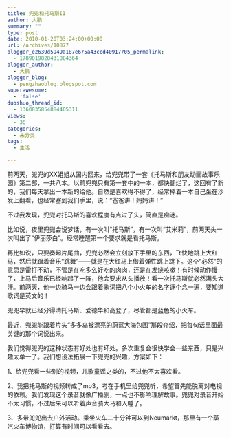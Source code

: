 ```yaml
---
title: 兜兜和托马斯II
author: 大鹏
summary: ""
type: post
date: 2010-01-20T03:24:00+00:00
url: /archives/10877
blogger_e2639d5949a187e675a43ccd40917705_permalink:
  - 1789019828431884364
blogger_author:
  - 大鹏
blogger_blog:
  - pengzhaoblog.blogspot.com
superawesome:
  - 'false'
duoshuo_thread_id:
  - 1360835854884405311
views:
  - 36
categories:
  - 未分类
tags:
  - 生活

---
```

前两天，兜兜的XX姐姐从国内回来，给兜兜带了一套《托马斯和朋友动画故事乐园》第二部，一共八本。以前兜兜只有第一套中的一本，都快翻烂了，这回有了新的，我们每天拿出一本新的给他。自然是喜欢得不得了，经常捧着一本自己坐在沙发上翻看，也经常塞到我们手里，说：“爸爸讲！妈妈讲！”

不过我发现，兜兜对托马斯的喜欢程度有点过了头，简直是痴迷。

比如说，夜里兜兜会说梦话，有一次叫“托马斯”，有一次叫“艾米莉”，前两天头一次叫出了“伊丽莎白”。经常睡醒第一个要求就是看托马斯。

再比如说，只要奏起片尾曲，兜兜必然会立刻放下手里的东西，飞快地跳上大红马，然后就跟着音乐“跳舞”——就是在大红马上借着弹性跳上跳下。这个“必然”的意思是雷打不动，不管是在吃多么好吃的肉肉，还是在发烧咳嗽！有时候动作慢了，上马后音乐已经响起了一阵，他会要求从头播放！看一次托马斯就必然满头大汗。前两天，他一边骑马一边会跟着歌词把八个小火车的名字逐个念一遍，要知道歌词是英文的！

兜兜早就已经分得清托马斯、爱德华和高登了，尽管都是蓝色的小火车。

最近，兜兜能跟着片头“多多岛被漂亮的蔚蓝大海包围”那段介绍，把每句话里面最关键的那个词说出来。

我们觉得兜兜的这种状态有好处也有坏处。多次重复会很快学会一些东西，只是兴趣太单一了。我们想设法拓展一下兜兜的兴趣，方案如下：

1、给兜兜看一些别的视频，儿歌童谣之类的，不过他不太喜欢看。

2、我把托马斯的视频转成了mp3，考在手机里给兜兜听，希望首先能脱离对电视的依赖。我们发现这个录音就像广播剧，一点也不影响理解故事。兜兜对录音开始不太习惯，不过后来可以听着声音骑大马和入睡了。

3、多带兜兜出去户外活动。乘坐火车二十分钟可以到Neumarkt，那里有一个蒸汽火车博物馆，打算有时间可以看看去。
